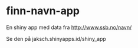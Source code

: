 # finn-navn-app

En shiny app med data fra http://www.ssb.no/navn/

Se den på jaksch.shinyapps.id/shiny_app
